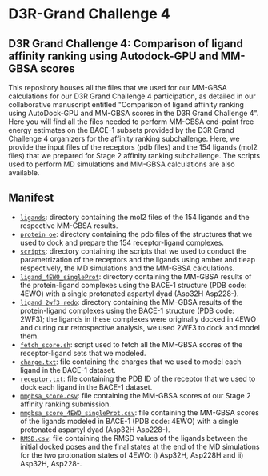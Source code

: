 # D3R-Grand Challenge 4 
## D3R Grand Challenge 4: Comparison of ligand affinity ranking using Autodock-GPU and MM-GBSA scores 

This repository houses all the files that we used for our MM-GBSA calculations for our D3R Grand Challenge 4 participation, as detailed in our collaborative manuscript entitled "Comparison of ligand affinity ranking using AutoDock-GPU and
MM-GBSA scores in the D3R Grand Challenge 4". Here you will find all the files needed to perform MM-GBSA end-point free energy estimates on the BACE-1 subsets provided by the D3R Grand Challenge 4 organizers for the affinity ranking subchallenge.
Here, we provide the input files of the receptors (pdb files) and the 154 ligands (mol2 files) that we prepared for Stage 2 affinity ranking subchallenge. The scripts used to perform MD simulations and MM-GBSA calculations are also available.

## Manifest

- [`ligands`](ligands): directory containing the mol2 files of the 154 ligands and the respective MM-GBSA results.
- [`protein_oe`](protein_oe): directory containing the pdb files of the structures that we used to dock and prepare the 154 receptor-ligand complexes.
- [`scripts`](scripts): directory containing the scripts that we used to conduct the parametrization of the receptors and the ligands using amber and tleap respectively, the MD simulations and the MM-GBSA calculations.
- [`ligand_4EWO_singleProt`](ligand_4EWO_singleProt): directory containing the MM-GBSA results of the protein-ligand complexes using the BACE-1 structure (PDB code: 4EWO) with a single protonated aspartyl dyad (Asp32H Asp228-).
- [`ligand_2wf3_redo`](ligand_2wf3_redo): directory containing the MM-GBSA results of the protein-ligand complexes using the BACE-1 structure (PDB code: 2WF3); the ligands in these complexes were originally docked in 4EWO and during our retrospective analysis, we used 2WF3 to dock and model them.
- [`fetch_score.sh`](fetch_score.sh): script used to fetch all the MM-GBSA scores of the receptor-ligand sets that we modeled.
- [`charge.txt`](charge.txt): file containing the charges that we used to model each ligand in the BACE-1 dataset.
- [`receptor.txt`](`receptor.txt): file containing the PDB ID of the receptor that we used to dock each ligand in the BACE-1 dataset.
- [`mmgbsa_score.csv`](mmgbsa_score.csv): file containing the MM-GBSA scores of our Stage 2 affinity ranking submission.
- [`mmgbsa_score_4EWO_singleProt.csv`](mmgbsa_score_4EWO_singleProt.csv): file containing the MM-GBSA scores of the ligands modeled in BACE-1 (PDB code: 4EWO) with a single protonated aspartyl
 dyad (Asp32H Asp228-).
- [`RMSD.csv`](RMSD.csv): file containing the RMSD values of the ligands between the initial docked poses and the final states at the end of the MD simulations for the two protonation states of 4EWO: i) Asp32H, Asp228H and ii) Asp32H, Asp228-.















